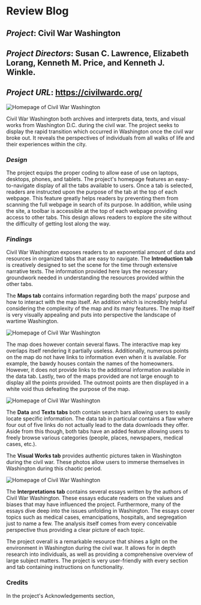 # Review Blog

## *Project*: Civil War Washington

## *Project Directors*: Susan C. Lawrence, Elizabeth Lorang, Kenneth M. Price, and Kenneth J. Winkle.

## *Project URL*: https://civilwardc.org/

![Homepage of Civil War Washington](https://brenanabread99.github.io/Brenanabread/images/screenshot.png)

Civil War Washington both archives and interprets data, texts, and visual works from Washington D.C. during the civil war. The project seeks to display the rapid transition which occurred in Washington once the civil war broke out. It reveals the perspectives of individuals from all walks of life and their experiences within the city.

### *Design*

The project equips the proper coding to allow ease of use on laptops, desktops, phones, and tablets. The project's homepage features an easy-to-navigate display of all the tabs available to users. Once a tab is selected, readers are instructed upon the purpose of the tab at the top of each webpage. This feature greatly helps readers by preventing them from scanning the full webpage in search of its purpose. In addition, while using the site, a toolbar is accessible at the top of each webpage providing access to other tabs. This design allows readers to explore the site without the difficulty of getting lost along the way. 

### *Findings*

Civil War Washington exposes readers to an exponential amount of data and resources in organized tabs that are easy to navigate. The **Introduction tab** is creatively designed to set the scene for the time through extensive narrative texts. The information provided here lays the necessary groundwork needed in understanding the resources provided within the other tabs.

The **Maps tab** contains information regarding both the maps’ purpose and how to interact with the map itself. An addition which is incredibly helpful considering the complexity of the map and its many features. The map itself is very visually appealing and puts into perspective the landscape of wartime Washington. 

![Homepage of Civil War Washington](https://brenanabread99.github.io/Brenanabread/images/Map4.png)

The map does however contain several flaws. The interactive map key overlaps itself rendering it partially useless. Additionally, numerous points on the map do not have links to information even when it is available. For example, the bawdy houses contain the names of the homeowners. However, it does not provide links to the additional information available in the data tab. Lastly, two of the maps provided are not large enough to display all the points provided. The outmost points are then displayed in a white void thus defeating the purpose of the map.

![Homepage of Civil War Washington](https://brenanabread99.github.io/Brenanabread/images/New.png)

The **Data** and **Texts tabs** both contain search bars allowing users to easily locate specific information. The data tab in particular contains a flaw where four out of five links do not actually lead to the data downloads they offer. Aside from this though, both tabs have an added feature allowing users to freely browse various categories (people, places, newspapers, medical cases, etc.). 

The **Visual Works tab** provides authentic pictures taken in Washington during the civil war. These photos allow users to immerse themselves in Washington during this chaotic period. 

![Homepage of Civil War Washington](https://brenanabread99.github.io/Brenanabread/images/Art.png)

The **Interpretations tab** contains several essays written by the authors of Civil War Washington. These essays educate readers on the values and biases that may have influenced the project. Furthermore, many of the essays dive deep into the issues unfolding in Washington. The essays cover topics such as medical cases, emancipations, hospitals, and segregation just to name a few. The analysis itself comes from every conceivable perspective thus providing a clear picture of each topic.

The project overall is a remarkable resource that shines a light on the environment in Washington during the civil war. It allows for in depth research into individuals, as well as providing a comprehensive overview of large subject matters. The project is very user-friendly with every section and tab containing instructions on functionality.

### Credits

In the project's Acknowledgements section, 
